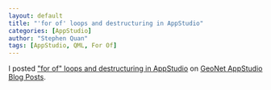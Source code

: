 ```yaml
---
layout: default
title: "'for of' loops and destructuring in AppStudio"
categories: [AppStudio]
author: "Stephen Quan"
tags: [AppStudio, QML, For Of]
---
```


I posted ["for of" loops and destructuring in AppStudio](https://community.esri.com/groups/appstudio/blog/2019/07/17/ecmascript-7-for-of-loops-and-destructuring) on [GeoNet AppStudio Blog Posts](https://community.esri.com/groups/appstudio/content?filterID=contentstatus%5Bpublished%5D~objecttype~objecttype%5Bblogpost%5D).
